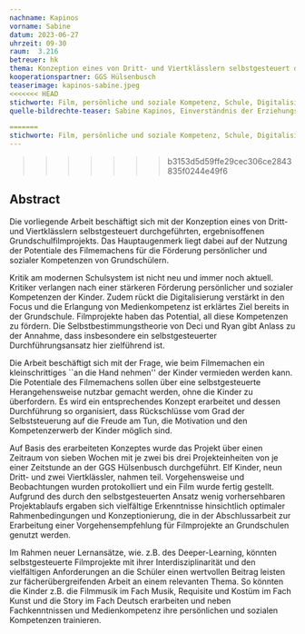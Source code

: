 ```yaml
---
nachname: Kapinos
vorname: Sabine
datum: 2023-06-27
uhrzeit: 09-30
raum:  3.216
betreuer: hk
thema: Konzeption eines von Dritt- und Viertklässlern selbstgesteuert durchgeführten, ergebnisoffenen Grundschulfilmprojekts
kooperationspartner: GGS Hülsenbusch
teaserimage: kapinos-sabine.jpeg
<<<<<<< HEAD
stichworte: Film, persönliche und soziale Kompetenz, Schule, Digitalisierung, Medienkompetenz
quelle-bildrechte-teaser: Sabine Kapinos, Einverständnis der Erziehungsberechtigten liegt vor

=======
stichworte: Film, persönliche und soziale Kompetenz, Schule, Digitalisierung, Medienkompetenz 
---
```

>>>>>>> b3153d5d59ffe29cec306ce2843835f0244e49f6
## Abstract

Die vorliegende Arbeit beschäftigt sich mit der Konzeption eines von Dritt- und Viertklässlern selbstgesteuert durchgeführten, ergebnisoffenen Grundschulfilmprojekts. Das Hauptaugenmerk liegt dabei auf der Nutzung der Potentiale des Filmemachens für die Förderung persönlicher und sozialer Kompetenzen von Grundschülern.

Kritik am modernen Schulsystem ist nicht neu und immer noch aktuell. Kritiker verlangen nach einer stärkeren Förderung persönlicher und sozialer Kompetenzen der Kinder. Zudem rückt die Digitalisierung verstärkt in den Focus und die Erlangung von Medienkompetenz ist erklärtes Ziel bereits in der Grundschule. Filmprojekte haben das Potential, all diese Kompetenzen zu fördern. Die Selbstbestimmungstheorie von Deci und Ryan gibt Anlass zu der Annahme, dass insbesondere ein selbstgesteuerter Durchführungsansatz hier zielführend ist.

Die Arbeit beschäftigt sich mit der Frage, wie beim Filmemachen ein kleinschrittiges ``an die Hand nehmen'' der Kinder vermieden werden kann. Die Potentiale des Filmemachens sollen über eine selbstgesteuerte Herangehensweise nutzbar gemacht werden, ohne die Kinder zu überfordern. Es wird ein entsprechendes Konzept erarbeitet und dessen Durchführung so organisiert, dass Rückschlüsse vom Grad der Selbststeuerung auf die Freude am Tun, die Motivation und den Kompetenzerwerb der Kinder möglich sind.

Auf Basis des erarbeiteten Konzeptes wurde das Projekt über einen Zeitraum von sieben Wochen mit je zwei bis drei Projekteinheiten von je einer Zeitstunde an der GGS Hülsenbusch durchgeführt. Elf Kinder, neun Dritt- und zwei Viertklässler, nahmen teil. Vorgehensweise und Beobachtungen wurden protokolliert und ein Film wurde fertig gestellt. Aufgrund des durch den selbstgesteuerten Ansatz wenig vorhersehbaren Projektablaufs ergaben sich vielfältige Erkenntnisse hinsichtlich optimaler Rahmenbedingungen und Konzeptionierung, die in der Abschlussarbeit zur Erarbeitung einer Vorgehensempfehlung für Filmprojekte an Grundschulen genutzt werden.  

Im Rahmen neuer Lernansätze, wie. z.B. des Deeper-Learning, könnten selbstgesteuerte Filmprojekte mit ihrer Interdisziplinarität und den vielfältigen Anforderungen an die Schüler einen wertvollen Beitrag leisten zur fächerübergreifenden Arbeit an einem relevanten Thema. So könnten die Kinder z.B. die Filmmusik im Fach Musik, Requisite und Kostüm im Fach Kunst und die Story im Fach Deutsch erarbeiten und neben Fachkenntnissen und Medienkompetenz ihre persönlichen und sozialen Kompetenzen trainieren.
